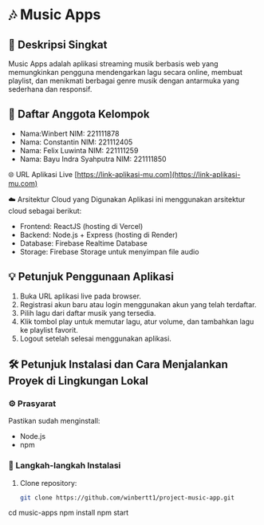 # 🎶 Music Apps

## 📝 Deskripsi Singkat
Music Apps adalah aplikasi streaming musik berbasis web yang memungkinkan pengguna mendengarkan lagu secara online, membuat playlist, dan menikmati berbagai genre musik dengan antarmuka yang sederhana dan responsif.

## 👥 Daftar Anggota Kelompok
- Nama:Winbert 
  NIM: 221111878
- Nama: Constantin
  NIM: 221112405
- Nama: Felix Luwinta
  NIM: 221111259
- Nama: Bayu Indra Syahputra
  NIM: 221111850

 🌐 URL Aplikasi Live
[https://link-aplikasi-mu.com](https://link-aplikasi-mu.com)

☁️ Arsitektur Cloud yang Digunakan
Aplikasi ini menggunakan arsitektur cloud sebagai berikut:

- Frontend: ReactJS (hosting di Vercel)
- Backend: Node.js + Express (hosting di Render)
- Database: Firebase Realtime Database
- Storage: Firebase Storage untuk menyimpan file audio

## 💡 Petunjuk Penggunaan Aplikasi
1. Buka URL aplikasi live pada browser.
2. Registrasi akun baru atau login menggunakan akun yang telah terdaftar.
3. Pilih lagu dari daftar musik yang tersedia.
4. Klik tombol play untuk memutar lagu, atur volume, dan tambahkan lagu ke playlist favorit.
5. Logout setelah selesai menggunakan aplikasi.

## 🛠️ Petunjuk Instalasi dan Cara Menjalankan Proyek di Lingkungan Lokal

### ⚙️ Prasyarat
Pastikan sudah menginstall:
- Node.js
- npm

### 🚀 Langkah-langkah Instalasi
1. Clone repository:
   ```bash
   git clone https://github.com/winbertt1/project-music-app.git
cd music-apps
npm install
npm start

